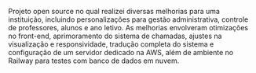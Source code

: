 Projeto open source no qual realizei diversas melhorias para uma instituição, incluindo personalizações para gestão administrativa, controle de professores, alunos e ano letivo. As melhorias envolveram otimizações no front-end, aprimoramento do sistema de chamadas, ajustes na visualização e responsividade, tradução completa do sistema e configuração de um servidor dedicado na AWS, além de ambiente no Railway para testes com banco de dados em nuvem.